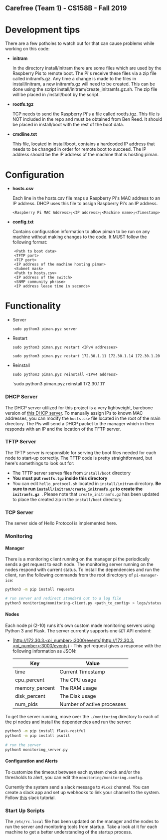 Carefree (Team 1) - CS158B - Fall 2019
---
# Development tips
There are a few potholes to watch out for that can cause problems while working on this code:

* __initram__
    
    In the directory install/initram there are some files which are used by the Raspberry Pis to remote boot. The Pi's receive these files via a zip file called initramfs.gz. Any time a change is made to the files in install/initram, a new initramfs.gz will need to be created. This can be done using the script install/initram/create_initramfs.gz.sh. The zip file will be placed in /install/boot by the script.

* __rootfs.tgz__
    
    TCP needs to send the Raspberry Pi's a file called rootfs.tgz. This file is NOT included in the repo and must be obtained from Ben Reed. It should be placed in install/boot with the rest of the boot data.

* __cmdline.txt__

    This file, located in install/boot, contains a hardcoded IP address that needs to be changed in order for remote boot to succeed. The IP address should be the IP address of the machine that is hosting piman.

# Configuration
* __hosts.csv__

    Each line in the hosts.csv file maps a Raspberry Pi's MAC address to an IP address. DHCP uses this file to assign Raspberry Pi's an IP address.
    
    `<Raspberry Pi MAC Address>;<IP address>;<Machine name>;<Timestamp>`

* __config.txt__

    Contains configuration information to allow piman to be run on any machine without making changes to the code. It MUST follow the following format:
    
```
    <Path to boot data>
    <TFTP port>
    <TCP port>
    <IP address of the machine hosting piman>
    <Subnet mask>
    <Path to hosts.csv>
    <IP address of the switch>
    <SNMP community phrase>
    <IP address lease time in seconds>
```

# Functionality

* Server
    
    `sudo python3 piman.pyz server`

* Restart
    
    `sudo python3 piman.pyz restart <IPv4 addresses>`

    `sudo python3 piman.pyz restart 172.30.1.11 172.30.1.14 172.30.1.20`

* Reinstall

    `sudo python3 piman.pyz reinstall <IPv4 address>`

    `sudo python3 piman.pyz reinstall 172.30.1.11'
    
### DHCP Server

The DHCP server utilized for this project is a very lightweight, barebone version of [this DHCP server](https://github.com/niccokunzmann/python_dhcp_server). To manually assign IPs to known MAC addresses, you can modify the `hosts.csv` file located in the root of the main directory. The Pis will send a DHCP packet to the manager which in then responds with an IP and the location of the TFTP server. 

### TFTP Server

The TFTP server is responsible for serving the boot files needed for each node to start-up correctly. The TFTP code is pretty straightforward, but here's somethings to look out for: 

* The TFTP server serves files from `install/boot` directory
* **You must put `rootfs.tgz` inside this directory**
* You can edit `hello_protocol.sh` located in `install/initram` directory. **Be sure to run `install/initram/create_initramfs.gz` to create the `initramfs.gz `**. Please note that `create_initramfs.gz` has been updated to place the created zip in the `install/boot` directory. 

### TCP Server

The server side of Hello Protocol is implemented here.

### Monitoring

#### Manager

There is a monitoring client running on the manager pi the periodically sends a get request to each node. The monitoring server running on the nodes respond with current status. To install the dependencies and run the client, run the following commands from the root directoyry of `pi-manager-ice`:

```sh
python3 -m pip install requests

# run server and redirect standard out to a log file
python3 monitoring/monitoring-client.py <path_to_config> > logs/status.log
```

#### Nodes
Each node pi (2-10) runs it's own custom made monitoring servers using Python 3 and Flask. The server currently supports one `GET` API endoint:

- [http://172.30.3.<pi_number>:3000/events](http://172.30.3.<pi_number>:3000/events) - This get request gives a response with the following information as JSON:

    | Key            | Value                      |
    |----------------|----------------------------|
    | time           | Current Timestamp          |
    | cpu_percent    | The CPU usage              |
    | memory_percent | The RAM usage              |
    | disk_percent   | The Disk usage             |
    | num_pids       | Number of active processes |


To get the server running, move over the `./monitoring` directory to each of the pi nodes and install the dependencies and run the server:

```sh
python3 -m pip install flask-restful
python3 -m pip install psutil
    
# run the server
python3 monitoring_server.py
```

#### Configuration and Alerts

To customize the timeout between each system check and/or the thresholds to alert, you can edit the `monitoring/monitoring.config`. 


Currently the system send a slack message to `#ice2` channel. You can create a slack app and set up webhooks to link your channel to the system. Follow [this](https://get.slack.help/hc/en-us/articles/115005265063-Incoming-WebHooks-for-Slack) slack tutorial.


### Start Up Scripts 

The `/etc/rc.local` file has been updated on the manager and the nodes to run the server and monitoring tools from startup. Take a look at it for each machine to get a better understanding of the startup process. 
